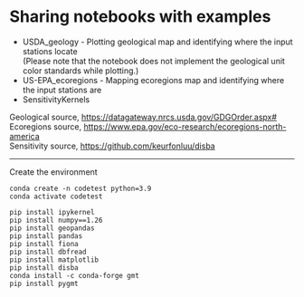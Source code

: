 # Sharing notebooks with examples

- USDA_geology - Plotting geological map and identifying where the input stations locate<br>
  (Please note that the notebook does not implement the geological unit color standards while plotting.)
- US-EPA_ecoregions - Mapping ecoregions map and identifying where the input stations are
- SensitivityKernels 
  
Geological source, https://datagateway.nrcs.usda.gov/GDGOrder.aspx#<br>
Ecoregions source, https://www.epa.gov/eco-research/ecoregions-north-america<br>
Sensitivity source, https://github.com/keurfonluu/disba<br>

-------
Create the environment
```
conda create -n codetest python=3.9
conda activate codetest

pip install ipykernel
pip install numpy==1.26
pip install geopandas
pip install pandas
pip install fiona
pip install dbfread
pip install matplotlib
pip install disba
conda install -c conda-forge gmt
pip install pygmt
```

